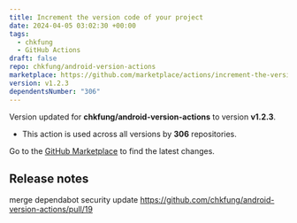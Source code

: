 ```yaml
---
title: Increment the version code of your project
date: 2024-04-05 03:02:30 +00:00
tags:
  - chkfung
  - GitHub Actions
draft: false
repo: chkfung/android-version-actions
marketplace: https://github.com/marketplace/actions/increment-the-version-code-of-your-project
version: v1.2.3
dependentsNumber: "306"
---
```



Version updated for **chkfung/android-version-actions** to version **v1.2.3**.
- This action is used across all versions by **306** repositories.

Go to the [GitHub Marketplace](https://github.com/marketplace/actions/increment-the-version-code-of-your-project) to find the latest changes.

## Release notes

merge dependabot security update https://github.com/chkfung/android-version-actions/pull/19

